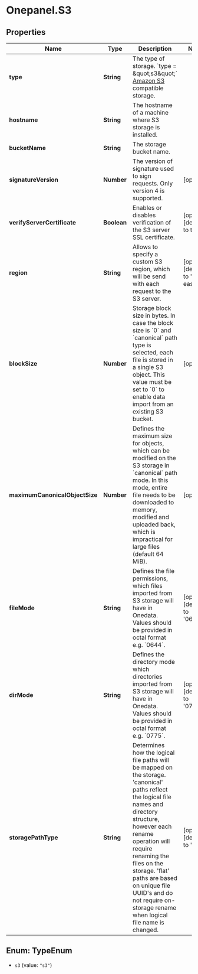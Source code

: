 # Onepanel.S3

## Properties
Name | Type | Description | Notes
------------ | ------------- | ------------- | -------------
**type** | **String** | The type of storage.  &#x60;type &#x3D; \&quot;s3\&quot;&#x60;  [Amazon S3](http://docs.aws.amazon.com/AmazonS3/latest/API/Welcome.html) compatible storage.  | 
**hostname** | **String** | The hostname of a machine where S3 storage is installed. | 
**bucketName** | **String** | The storage bucket name. | 
**signatureVersion** | **Number** | The version of signature used to sign requests. Only version 4 is supported.  | [optional] 
**verifyServerCertificate** | **Boolean** | Enables or disables verification of the S3 server SSL certificate.  | [optional] [default to true]
**region** | **String** | Allows to specify a custom S3 region, which will be send with each request to the S3 server.  | [optional] [default to &#39;us-east-1&#39;]
**blockSize** | **Number** | Storage block size in bytes. In case the block size is &#x60;0&#x60; and &#x60;canonical&#x60; path type is selected, each file is stored in a single S3 object. This value must be set to &#x60;0&#x60; to enable data import from an existing S3 bucket.  | [optional] 
**maximumCanonicalObjectSize** | **Number** | Defines the maximum size for objects, which can be modified on the S3 storage in &#x60;canonical&#x60; path mode. In this mode, entire file needs to be downloaded to memory, modified and uploaded back, which is impractical for large files (default 64 MiB).  | [optional] 
**fileMode** | **String** | Defines the file permissions, which files imported from S3 storage will have in Onedata. Values should be provided in octal format e.g. &#x60;0644&#x60;.  | [optional] [default to &#39;0664&#39;]
**dirMode** | **String** | Defines the directory mode which directories imported from S3 storage will have in Onedata. Values should be provided in octal format e.g. &#x60;0775&#x60;.  | [optional] [default to &#39;0775&#39;]
**storagePathType** | **String** | Determines how the logical file paths will be mapped on the storage. &#39;canonical&#39; paths reflect the logical file names and directory structure, however each rename operation will require renaming the files on the storage. &#39;flat&#39; paths are based on unique file UUID&#39;s and do not require on-storage rename when logical file name is changed.  | [optional] [default to &#39;flat&#39;]


<a name="TypeEnum"></a>
## Enum: TypeEnum


* `s3` (value: `"s3"`)




